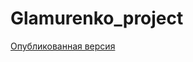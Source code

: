 # Glamurenko_project

<a href=" https://shujinko53.github.io/Glamurenko_project/index.html">Опубликованная версия</a>
